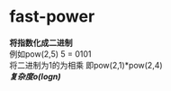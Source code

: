 # fast-power
**将指数化成二进制**    
例如pow(2,5) 5 = 0101    
将二进制为1的为相乘
即pow(2,1)*pow(2,4)  
***复杂度o(logn)*** 

